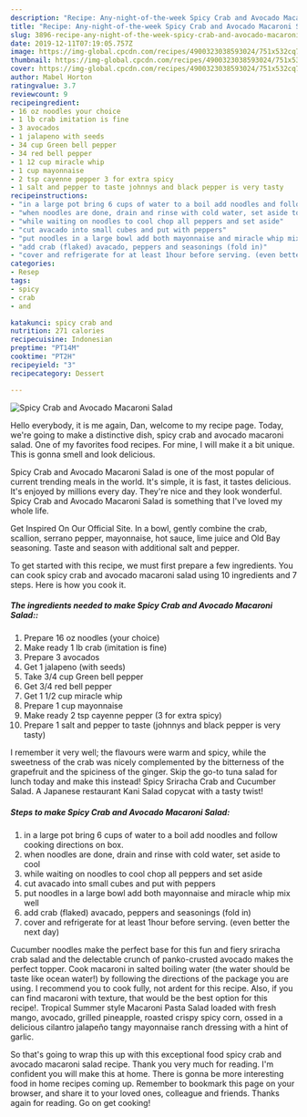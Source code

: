 ```yaml
---
description: "Recipe: Any-night-of-the-week Spicy Crab and Avocado Macaroni Salad"
title: "Recipe: Any-night-of-the-week Spicy Crab and Avocado Macaroni Salad"
slug: 3896-recipe-any-night-of-the-week-spicy-crab-and-avocado-macaroni-salad
date: 2019-12-11T07:19:05.757Z
image: https://img-global.cpcdn.com/recipes/4900323038593024/751x532cq70/spicy-crab-and-avocado-macaroni-salad-recipe-main-photo.jpg
thumbnail: https://img-global.cpcdn.com/recipes/4900323038593024/751x532cq70/spicy-crab-and-avocado-macaroni-salad-recipe-main-photo.jpg
cover: https://img-global.cpcdn.com/recipes/4900323038593024/751x532cq70/spicy-crab-and-avocado-macaroni-salad-recipe-main-photo.jpg
author: Mabel Horton
ratingvalue: 3.7
reviewcount: 9
recipeingredient:
- 16 oz noodles your choice
- 1 lb crab imitation is fine
- 3 avocados
- 1 jalapeno with seeds
- 34 cup Green bell pepper
- 34 red bell pepper
- 1 12 cup miracle whip
- 1 cup mayonnaise
- 2 tsp cayenne pepper 3 for extra spicy
- 1 salt and pepper to taste johnnys and black pepper is very tasty
recipeinstructions:
- "in a large pot bring 6 cups of water to a boil add noodles and follow cooking directions on box."
- "when noodles are done, drain and rinse with cold water, set aside to cool"
- "while waiting on noodles to cool chop all peppers and set aside"
- "cut avacado into small cubes and put with peppers"
- "put noodles in a large bowl add both mayonnaise and miracle whip mix well"
- "add crab (flaked) avacado, peppers and seasonings (fold in)"
- "cover and refrigerate for at least 1hour before serving. (even better the next day)"
categories:
- Resep
tags:
- spicy
- crab
- and

katakunci: spicy crab and
nutrition: 271 calories
recipecuisine: Indonesian
preptime: "PT14M"
cooktime: "PT2H"
recipeyield: "3"
recipecategory: Dessert

---
```



![Spicy Crab and Avocado Macaroni Salad](https://img-global.cpcdn.com/recipes/4900323038593024/751x532cq70/spicy-crab-and-avocado-macaroni-salad-recipe-main-photo.jpg)

Hello everybody, it is me again, Dan, welcome to my recipe page. Today, we're going to make a distinctive dish, spicy crab and avocado macaroni salad. One of my favorites food recipes. For mine, I will make it a bit unique. This is gonna smell and look delicious.

Spicy Crab and Avocado Macaroni Salad is one of the most popular of current trending meals in the world. It's simple, it is fast, it tastes delicious. It's enjoyed by millions every day. They're nice and they look wonderful. Spicy Crab and Avocado Macaroni Salad is something that I've loved my whole life.

Get Inspired On Our Official Site. In a bowl, gently combine the crab, scallion, serrano pepper, mayonnaise, hot sauce, lime juice and Old Bay seasoning. Taste and season with additional salt and pepper.


To get started with this recipe, we must first prepare a few ingredients. You can cook spicy crab and avocado macaroni salad using 10 ingredients and 7 steps. Here is how you cook it.

##### The ingredients needed to make Spicy Crab and Avocado Macaroni Salad::

1. Prepare 16 oz noodles (your choice)
1. Make ready 1 lb crab (imitation is fine)
1. Prepare 3 avocados
1. Get 1 jalapeno (with seeds)
1. Take 3/4 cup Green bell pepper
1. Get 3/4 red bell pepper
1. Get 1 1/2 cup miracle whip
1. Prepare 1 cup mayonnaise
1. Make ready 2 tsp cayenne pepper (3 for extra spicy)
1. Prepare 1 salt and pepper to taste (johnnys and black pepper is very tasty)


I remember it very well; the flavours were warm and spicy, while the sweetness of the crab was nicely complemented by the bitterness of the grapefruit and the spiciness of the ginger. Skip the go-to tuna salad for lunch today and make this instead! Spicy Sriracha Crab and Cucumber Salad. A Japanese restaurant Kani Salad copycat with a tasty twist! 

##### Steps to make Spicy Crab and Avocado Macaroni Salad:

1. in a large pot bring 6 cups of water to a boil add noodles and follow cooking directions on box.
1. when noodles are done, drain and rinse with cold water, set aside to cool
1. while waiting on noodles to cool chop all peppers and set aside
1. cut avacado into small cubes and put with peppers
1. put noodles in a large bowl add both mayonnaise and miracle whip mix well
1. add crab (flaked) avacado, peppers and seasonings (fold in)
1. cover and refrigerate for at least 1hour before serving. (even better the next day)


Cucumber noodles make the perfect base for this fun and fiery sriracha crab salad and the delectable crunch of panko-crusted avocado makes the perfect topper. Cook macaroni in salted boiling water (the water should be taste like ocean water!) by following the directions of the package you are using. I recommend you to cook fully, not ardent for this recipe. Also, if you can find macaroni with texture, that would be the best option for this recipe!. Tropical Summer style Macaroni Pasta Salad loaded with fresh mango, avocado, grilled pineapple, roasted crispy spicy corn, ossed in a delicious cilantro jalapeño tangy mayonnaise ranch dressing with a hint of garlic. 

So that's going to wrap this up with this exceptional food spicy crab and avocado macaroni salad recipe. Thank you very much for reading. I'm confident you will make this at home. There is gonna be more interesting food in home recipes coming up. Remember to bookmark this page on your browser, and share it to your loved ones, colleague and friends. Thanks again for reading. Go on get cooking!
